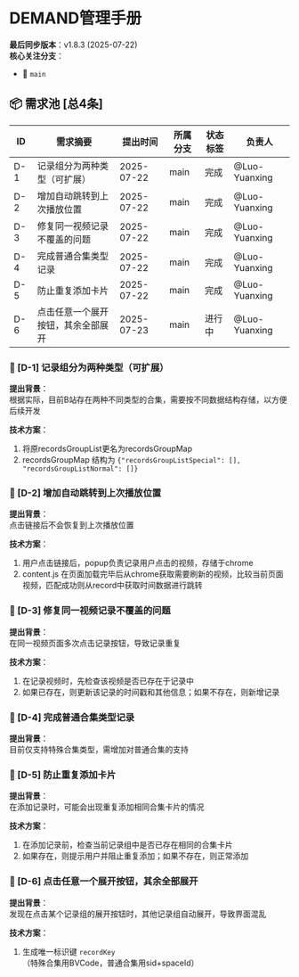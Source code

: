 # DEMAND管理手册  
**最后同步版本**：v1.8.3 (2025-07-22)  
**核心关注分支**：
- 🌱 `main`

## 📦 需求池 [总4条]
| ID    | 需求摘要                   | 提出时间   | 所属分支 | 状态标签    | 负责人 |
|-------|---------------------------|------------|---------|------------|--------|
| D-1   | 记录组分为两种类型（可扩展）      | 2025-07-22 | main    | 完成         | @Luo-Yuanxing |
| D-2   | 增加自动跳转到上次播放位置        | 2025-07-22 | main    | 完成         | @Luo-Yuanxing |
| D-3   | 修复同一视频记录不覆盖的问题      | 2025-07-22 | main    | 完成         | @Luo-Yuanxing |
| D-4   | 完成普通合集类型记录              | 2025-07-22 | main    | 完成       | @Luo-Yuanxing |
| D-5   | 防止重复添加卡片                  | 2025-07-22 | main    | 完成       | @Luo-Yuanxing |
| D-6   | 点击任意一个展开按钮，其余全部展开 | 2025-07-23 | main    | 进行中       | @Luo-Yuanxing |


### 🔖 [D-1] 记录组分为两种类型（可扩展）
**提出背景**：  
根据实际，目前B站存在两种不同类型的合集，需要按不同数据结构存储，以方便后续开发

**技术方案**：  
1. 将原recordsGroupList更名为recordsGroupMap
2. recordsGroupMap 结构为 `{"recordsGroupListSpecial": [], "recordsGroupListNormal": []}`

### 🔖 [D-2] 增加自动跳转到上次播放位置
**提出背景**：  
点击链接后不会恢复到上次播放位置

**技术方案**：  
1. 用户点击链接后，popup负责记录用户点击的视频，存储于chrome
2. content.js 在页面加载完毕后从chrome获取需要刷新的视频，比较当前页面视频，匹配成功则从record中获取时间数据进行跳转

### 🔖 [D-3] 修复同一视频记录不覆盖的问题
**提出背景**：  
在同一视频页面多次点击记录按钮，导致记录重复

**技术方案**：  
1. 在记录视频时，先检查该视频是否已存在于记录中
2. 如果已存在，则更新该记录的时间戳和其他信息；如果不存在，则新增记录

### 🔖 [D-4] 完成普通合集类型记录
**提出背景**：  
目前仅支持特殊合集类型，需增加对普通合集的支持

### 🔖 [D-5] 防止重复添加卡片
**提出背景**：  
在添加记录时，可能会出现重复添加相同合集卡片的情况

**技术方案**：  
1. 在添加记录前，检查当前记录组中是否已存在相同的合集卡片
2. 如果存在，则提示用户并阻止重复添加；如果不存在，则正常添加

### 🔖 [D-6] 点击任意一个展开按钮，其余全部展开
**提出背景**：  
发现在点击某个记录组的展开按钮时，其他记录组自动展开，导致界面混乱

**技术方案**：  
1. 生成唯一标识键 `recordKey` （特殊合集用BVCode，普通合集用sid+spaceId）
